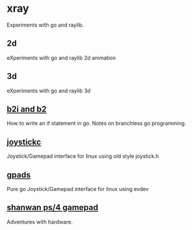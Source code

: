# xray
Experiments with go and raylib.

## 2d
eXperiments with go and raylib 2d animation

## 3d
eXperiments with go and raylib 3d

## [b2i and b2](./b2/README.md)
How to write an if statement in go. Notes on branchless go programming.

## [joystickc](./joystickc/README.md)

Joystick/Gamepad interface for linux using old style joystick.h


## [gpads](./gpads/README.md)

Pure go Joystick/Gamepad interface for linux using evdev 

## [shanwan ps/4 gamepad](./shanwan/README.md)

Adventures with hardware.
